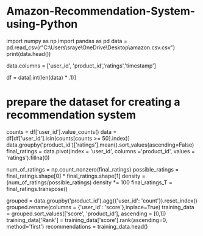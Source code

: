 # Amazon-Recommendation-System-using-Python
import numpy as np
import pandas as pd
data = pd.read_csv(r"C:\Users\sraye\OneDrive\Desktop\amazon.csv.csv")
print(data.head())

data.columns = ['user_id', 'product_id','ratings','timestamp']

df = data[:int(len(data) * .1)]
# prepare the dataset for creating a recommendation system
counts = df['user_id'].value_counts()
data = df[df['user_id'].isin(counts[counts >= 50].index)]
data.groupby('product_id')['ratings'].mean().sort_values(ascending=False) 
final_ratings = data.pivot(index = 'user_id', columns ='product_id', values = 'ratings').fillna(0)

num_of_ratings = np.count_nonzero(final_ratings)
possible_ratings = final_ratings.shape[0] * final_ratings.shape[1]
density = (num_of_ratings/possible_ratings)
density *= 100
final_ratings_T = final_ratings.transpose()

grouped = data.groupby('product_id').agg({'user_id': 'count'}).reset_index()
grouped.rename(columns = {'user_id': 'score'},inplace=True)
training_data = grouped.sort_values(['score', 'product_id'], ascending = [0,1]) 
training_data['Rank'] = training_data['score'].rank(ascending=0, method='first') 
recommendations = training_data.head()
